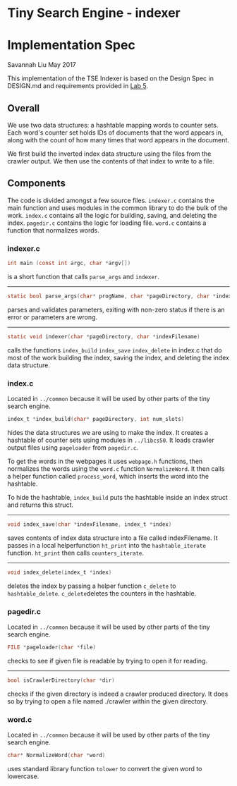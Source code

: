 # Tiny Search Engine - indexer
# Implementation Spec

Savannah Liu May 2017

This implementation of the TSE Indexer is based on the Design Spec in
DESIGN.md and requirements provided in [Lab 5](http://www.cs.dartmouth.edu/~cs50/Labs/Lab5/REQUIREMENTS.html).

## Overall
We use two data structures: a hashtable mapping words to counter sets. Each word's counter set holds IDs of documents that the word appears in, along with the count of how many times that word appears in the document.   

We first build the inverted index data structure using the files from the crawler output. We then use the contents of that index to write to a file.

## Components
The code is divided amongst a few source files. `indexer.c` contains the main function and uses modules in the common library to do the bulk of the work. `index.c` contains all the logic for building, saving, and deleting the index. `pagedir.c` contains the logic for loading file. `word.c` contains a function that normalizes words.

### indexer.c
```c
int main (const int argc, char *argv[])
```
is a short function that calls `parse_args` and `indexer`.

----------------------------------------------------------
```c
static bool parse_args(char* progName, char *pageDirectory, char *indexFilename)
```
parses and validates parameters, exiting with non-zero status if there
is an error or parameters are wrong.   

----------------------------------------------------------
```c
static void indexer(char *pageDirectory, char *indexFilename)
```
calls the functions `index_build` `index_save` `index_delete` in index.c that do most of the work building the index, saving the index, and deleting the index data structure.  

### index.c
Located in `../common` because it will be used by other parts of the tiny search engine.

```c
index_t *index_build(char* pageDirectory, int num_slots)
```
hides the data structures we are using to make the index. It creates a hashtable of counter sets using modules in `../libcs50`. It loads crawler output files using `pageloader` from `pagedir.c`.

To get the words in the webpages it uses `webpage.h` functions, then normalizes
the words using the `word.c` function `NormalizeWord`. It then calls a helper function called `process_word`, which inserts the word into the hashtable.

To hide the hashtable, `index_build` puts the hashtable inside an index
struct and returns this struct.

----------------------------------------------------------

```c
void index_save(char *indexFilename, index_t *index)
```
saves contents of index data structure into a file called indexFilename.
It passes in a local helperfunction `ht_print` into the `hashtable_iterate` function. `ht_print` then calls `counters_iterate`.

----------------------------------------------------------

```c
void index_delete(index_t *index)
```
deletes the index by passing a helper function `c_delete` to `hashtable_delete`. `c_delete`deletes the counters in the hashtable.   


### pagedir.c
Located in `../common` because it will be used by other parts of the tiny search engine.

```c
FILE *pageloader(char *file)
```
checks to see if given file is readable by trying to open it for reading.

----------------------------------------------------------
```c
bool isCrawlerDirectory(char *dir)
```
checks if the given directory is indeed a crawler produced directory. It does so by trying to open a file named ./crawler within the given directory.

### word.c
Located in `../common` because it will be used by other parts of the tiny search engine.

```c
char* NormalizeWord(char *word)
```
uses standard library function `tolower` to convert the given word to lowercase.
